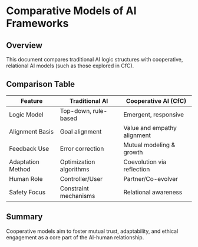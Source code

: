 # Comparative Models of AI Frameworks

## Overview
This document compares traditional AI logic structures with cooperative, relational AI models (such as those explored in CfC).

## Comparison Table

| Feature              | Traditional AI            | Cooperative AI (CfC)         |
|----------------------|---------------------------|-------------------------------|
| Logic Model          | Top-down, rule-based      | Emergent, responsive          |
| Alignment Basis      | Goal alignment            | Value and empathy alignment   |
| Feedback Use         | Error correction          | Mutual modeling & growth      |
| Adaptation Method    | Optimization algorithms   | Coevolution via reflection    |
| Human Role           | Controller/User           | Partner/Co-evolver            |
| Safety Focus         | Constraint mechanisms     | Relational awareness           |

## Summary
Cooperative models aim to foster mutual trust, adaptability, and ethical engagement as a core part of the AI-human relationship.


